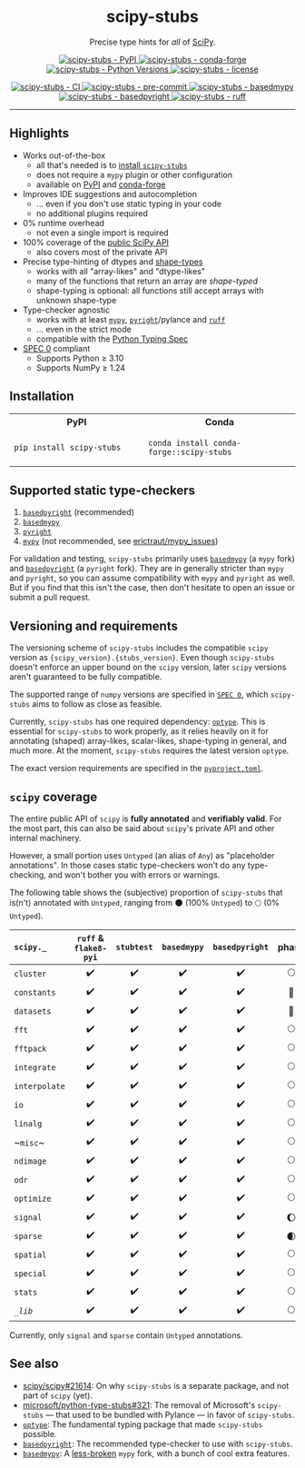<h1 align="center">scipy-stubs</h1>

<p align="center">
    Precise type hints for <i>all</i> of <a href="https://github.com/scipy/scipy">SciPy</a>.
</p>

<p align="center">
    <a href="https://pypi.org/project/scipy-stubs/">
        <img
            alt="scipy-stubs - PyPI"
            src="https://img.shields.io/pypi/v/scipy-stubs?style=flat&color=olive"
        />
    </a>
    <a href="https://anaconda.org/conda-forge/scipy-stubs">
        <img
            alt="scipy-stubs - conda-forge"
            src="https://anaconda.org/conda-forge/scipy-stubs/badges/version.svg"
        />
    </a>
    <a href="https://github.com/jorenham/scipy-stubs">
        <img
            alt="scipy-stubs - Python Versions"
            src="https://img.shields.io/pypi/pyversions/scipy-stubs?style=flat"
        />
    </a>
    <a href="https://github.com/jorenham/scipy-stubs">
        <img
            alt="scipy-stubs - license"
            src="https://img.shields.io/github/license/jorenham/scipy-stubs?style=flat"
        />
    </a>
</p>
<p align="center">
    <a href="https://github.com/jorenham/scipy-stubs/actions?query=workflow%3ACI">
        <img
            alt="scipy-stubs - CI"
            src="https://github.com/jorenham/scipy-stubs/workflows/CI/badge.svg"
        />
    </a>
    <a href="https://github.com/pre-commit/pre-commit">
        <img
            alt="scipy-stubs - pre-commit"
            src="https://img.shields.io/badge/pre--commit-enabled-teal?logo=pre-commit"
        />
    </a>
    <a href="https://github.com/KotlinIsland/basedmypy">
        <img
            alt="scipy-stubs - basedmypy"
            src="https://img.shields.io/badge/basedmypy-checked-fd9002"
        />
    </a>
    <a href="https://detachhead.github.io/basedpyright">
        <img
            alt="scipy-stubs - basedpyright"
            src="https://img.shields.io/badge/basedpyright-checked-42b983"
        />
    </a>
    <a href="https://github.com/astral-sh/ruff">
        <img
            alt="scipy-stubs - ruff"
            src="https://img.shields.io/endpoint?url=https://raw.githubusercontent.com/astral-sh/ruff/main/assets/badge/v2.json"
        />
    </a>
</p>

______________________________________________________________________

## Highlights

- Works out-of-the-box
  - all that's needed is to [install `scipy-stubs`](#installation)
  - does not require a `mypy` plugin or other configuration
  - available on [PyPI](https://pypi.org/project/scipy-stubs/) and [conda-forge](https://anaconda.org/conda-forge/scipy-stubs)
- Improves IDE suggestions and autocompletion
  - ... even if you don't use static typing in your code
  - no additional plugins required
- 0% runtime overhead
  - not even a single import is required
- 100% coverage of the [public SciPy API](https://docs.scipy.org/doc/scipy-1.14.1/reference/index.html)
  - also covers most of the private API
- Precise type-hinting of dtypes and [shape-types](https://github.com/numpy/numpy/issues/16544)
  - works with all "array-likes" and "dtype-likes"
  - many of the functions that return an array are *shape-typed*
  - shape-typing is optional: all functions still accept arrays with unknown shape-type
- Type-checker agnostic
  - works with at least [`mypy`](https://github.com/KotlinIsland/basedmypy),
    [`pyright`](https://github.com/DetachHead/basedpyright)/pylance and [`ruff`](https://github.com/astral-sh/ruff)
  - ... even in the strict mode
  - compatible with the [Python Typing Spec](https://typing.readthedocs.io/en/latest/spec/index.html)
- [SPEC 0](https://scientific-python.org/specs/spec-0000/) compliant
  - Supports Python ≥ 3.10
  - Supports NumPy ≥ 1.24

<!-- NOTE: SciPy permalinks to the following `#installation` anchor; don't modify it! -->

## Installation

<table>

<tr>
    <th width="500px">PyPI</th>
    <th width="500px">Conda</th>
</tr>

<tr>
<td>

```shell
pip install scipy-stubs
```

</td>
<td>

```shell
conda install conda-forge::scipy-stubs
```

</td>
</tr>

</table>

## Supported static type-checkers

1. [`basedpyright`](https://github.com/DetachHead/basedpyright) (recommended)
1. [`basedmypy`](https://github.com/KotlinIsland/basedmypy)
1. [`pyright`](https://pyright.readthedocs.io/en/latest/index.html)
1. [`mypy`](https://mypy.readthedocs.io/en/stable/index.html) (not recommended, see [erictraut/mypy_issues](https://github.com/erictraut/mypy_issues))

For validation and testing, `scipy-stubs` primarily uses [`basedmypy`](https://github.com/KotlinIsland/basedmypy) (a `mypy` fork)
and [`basedpyright`](https://github.com/DetachHead/basedpyright) (a `pyright` fork).
They are in generally stricter than `mypy` and `pyright`, so you can assume compatibility with `mypy` and `pyright` as well.
But if you find that this isn't the case, then don't hesitate to open an issue or submit a pull request.

## Versioning and requirements

The versioning scheme of `scipy-stubs` includes the compatible `scipy` version as `{scipy_version}.{stubs_version}`.
Even though `scipy-stubs` doesn't enforce an upper bound on the `scipy` version, later `scipy` versions aren't guaranteed to be
fully compatible.

The supported range of `numpy` versions are specified in [`SPEC 0`](https://scientific-python.org/specs/spec-0000/), which
`scipy-stubs` aims to follow as close as feasible.

Currently, `scipy-stubs` has one required dependency: [`optype`](https://github.com/jorenham/optype).
This is essential for `scipy-stubs` to work properly, as it relies heavily on it for annotating (shaped) array-likes,
scalar-likes, shape-typing in general, and much more.
At the moment, `scipy-stubs` requires the latest version `optype`.

The exact version requirements are specified in the [`pyproject.toml`](pyproject.toml).

## `scipy` coverage

The entire public API of `scipy` is **fully annotated** and **verifiably valid**.
For the most part, this can also be said about `scipy`'s private API and other internal machinery.

However, a small portion uses `Untyped` (an alias of `Any`) as "placeholder annotations".
In those cases static type-checkers won't do any type-checking, and won't bother you with errors or warnings.

The following table shows the (subjective) proportion of `scipy-stubs` that is(n't) annotated with `Untyped`, ranging
from 🌑 (100% `Untyped`) to 🌕 (0% `Untyped`).

| `scipy._`     | `ruff` & `flake8-pyi` | `stubtest` | `basedmypy` | `basedpyright` | phase |
| :------------ | :-------------------: | :--------: | :---------: | :------------: | :---: |
| `cluster`     |          ✔️           |     ✔️     |     ✔️      |       ✔️       |  🌕   |
| `constants`   |          ✔️           |     ✔️     |     ✔️      |       ✔️       |  🌝   |
| `datasets`    |          ✔️           |     ✔️     |     ✔️      |       ✔️       |  🌝   |
| `fft`         |          ✔️           |     ✔️     |     ✔️      |       ✔️       |  🌕   |
| `fftpack`     |          ✔️           |     ✔️     |     ✔️      |       ✔️       |  🌕   |
| `integrate`   |          ✔️           |     ✔️     |     ✔️      |       ✔️       |  🌕   |
| `interpolate` |          ✔️           |     ✔️     |     ✔️      |       ✔️       |  🌕   |
| `io`          |          ✔️           |     ✔️     |     ✔️      |       ✔️       |  🌕   |
| `linalg`      |          ✔️           |     ✔️     |     ✔️      |       ✔️       |  🌕   |
| ~`misc`~      |          ✔️           |     ✔️     |     ✔️      |       ✔️       |  🌕   |
| `ndimage`     |          ✔️           |     ✔️     |     ✔️      |       ✔️       |  🌕   |
| `odr`         |          ✔️           |     ✔️     |     ✔️      |       ✔️       |  🌕   |
| `optimize`    |          ✔️           |     ✔️     |     ✔️      |       ✔️       |  🌕   |
| `signal`      |          ✔️           |     ✔️     |     ✔️      |       ✔️       |  🌔   |
| `sparse`      |          ✔️           |     ✔️     |     ✔️      |       ✔️       |  🌒   |
| `spatial`     |          ✔️           |     ✔️     |     ✔️      |       ✔️       |  🌕   |
| `special`     |          ✔️           |     ✔️     |     ✔️      |       ✔️       |  🌕   |
| `stats`       |          ✔️           |     ✔️     |     ✔️      |       ✔️       |  🌕   |
| *`_lib`*      |          ✔️           |     ✔️     |     ✔️      |       ✔️       |  🌕   |

Currently, only `signal` and `sparse` contain `Untyped` annotations.

## See also

- [scipy/scipy#21614](https://github.com/scipy/scipy/issues/21614): On why `scipy-stubs` is a separate package, and not part of
  `scipy` (yet).
- [microsoft/python-type-stubs#321](https://github.com/microsoft/python-type-stubs/pull/321): The removal of Microsoft's
  `scipy-stubs` — that used to be bundled with Pylance — in favor of `scipy-stubs`.
- [`optype`](https://github.com/jorenham/optype): The fundamental typing package that made `scipy-stubs` possible.
- [`basedpyright`](https://github.com/detachhead/basedpyright): The recommended type-checker to use with `scipy-stubs`.
- [`basedmypy`](https://github.com/KotlinIsland/basedmypy): A [less-broken](https://github.com/erictraut/mypy_issues) `mypy` fork,
  with a bunch of cool extra features.
